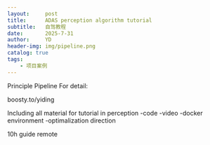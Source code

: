 ```yaml
---
layout:     post
title:      ADAS perception algorithm tutorial
subtitle:   自驾教程
date:       2025-7-31
author:     YD
header-img: img/pipeline.png
catalog: true
tags:
    - 项目案例
---
```

Principle Pipeline
For detail:

boosty.to/yiding

Including all material for tutorial in perception
-code
-video
-docker environment
-optimalization direction

10h guide remote

